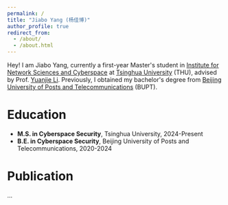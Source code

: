 ```yaml
---
permalink: /
title: "Jiabo Yang (杨佳博)"
author_profile: true
redirect_from: 
  - /about/
  - /about.html
---
```


Hey! I am Jiabo Yang, currently a first-year Master's student in [Institute for Network Sciences and Cyberspace](https://www.insc.tsinghua.edu.cn/) at [Tsinghua University](https://www.tsinghua.edu.cn/) (THU), advised by Prof. [Yuanjie Li](http://www.yuanjiel.com/). Previously, I obtained my bachelor's degree from [Beijing University of Posts and Telecommunications](https://www.bupt.edu.cn/) (BUPT).

Education
======
- **M.S. in Cyberspace Security**, Tsinghua University, 2024-Present
- **B.E. in Cyberspace Security**, Beijing University of Posts and Telecommunications, 2020-2024

Publication
======
...